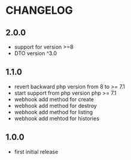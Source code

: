 # CHANGELOG
## 2.0.0
- support for version >=8
- DTO version ^3.0

## 1.1.0
- revert backward php version from 8 to >= 7.1
- start support from php version php >= 7.1
- webhook add method for create
- webhook add method for destroy
- webhook add method for listing
- webhook add mehtod for histories

## 1.0.0
-  first initial release
